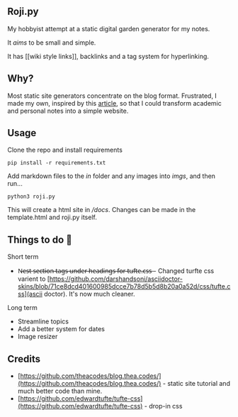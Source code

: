 ## Roji.py

My hobbyist attempt at a static digital garden generator for my notes.

It *aims* to be small and simple.

It has [[wiki style links]], backlinks and a tag system for hyperlinking. 

## Why?

Most static site generators concentrate on the blog format. Frustrated, I made my own, inspired by this [article](https://medium.com/swlh/a-static-site-generator-in-python-part-2-d7071da25904), so that I could transform academic and personal notes into a simple website. 

## Usage
Clone the repo and install requirements 
```
pip install -r requirements.txt 
```
Add markdown files to the *in* folder and any images into *imgs*, and then run...

```
python3 roji.py
```

This will create a html site in */docs*. Changes can be made in the template.html and roji.py itself. 

## Things to do 🍃
Short term
- N̶e̶s̶t̶ ̶s̶e̶c̶t̶i̶o̶n̶ ̶t̶a̶g̶s̶ ̶u̶n̶d̶e̶r̶ ̶h̶e̶a̶d̶i̶n̶g̶s̶ ̶f̶o̶r̶ ̶t̶u̶f̶t̶e̶.̶c̶s̶s̶  - Changed turfte css varient to [https://github.com/darshandsoni/asciidoctor-skins/blob/71ce8dcd401600985dcce7b78d5b5d8b20a0a52d/css/tufte.css](ascii doctor). It's now much cleaner.

Long term
- Streamline topics
- Add a better system for dates
- Image resizer

## Credits
- [https://github.com/theacodes/blog.thea.codes/](https://github.com/theacodes/blog.thea.codes/) - static site tutorial and much better code than mine.
- [https://github.com/edwardtufte/tufte-css](https://github.com/edwardtufte/tufte-css) - drop-in css
